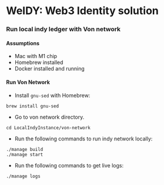 # WeIDY: Web3 Identity solution
### Run local indy ledger with Von network
#### Assumptions
- Mac with M1 chip
- Homebrew installed
- Docker installed and running

#### Run Von Network
- Install `gnu-sed` with Homebrew:
```
brew install gnu-sed
```
- Go to von network directory.
```
cd LocalIndyInstance/von-network
```
- Run the following commands to run indy network locally:
```
./manage build
./manage start
```
- Run the following commands to get live logs:
```
./manage logs
```